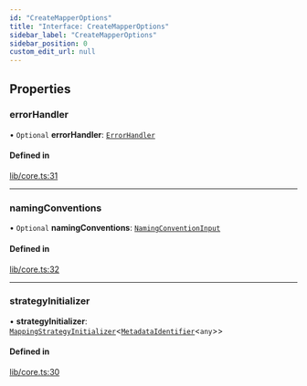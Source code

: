 ```yaml
---
id: "CreateMapperOptions"
title: "Interface: CreateMapperOptions"
sidebar_label: "CreateMapperOptions"
sidebar_position: 0
custom_edit_url: null
---
```


## Properties

### errorHandler

• `Optional` **errorHandler**: [`ErrorHandler`](ErrorHandler.md)

#### Defined in

[lib/core.ts:31](https://github.com/nartc/mapper/blob/446d40fc/packages/core/src/lib/core.ts#L31)

___

### namingConventions

• `Optional` **namingConventions**: [`NamingConventionInput`](../modules.md#namingconventioninput)

#### Defined in

[lib/core.ts:32](https://github.com/nartc/mapper/blob/446d40fc/packages/core/src/lib/core.ts#L32)

___

### strategyInitializer

• **strategyInitializer**: [`MappingStrategyInitializer`](../modules.md#mappingstrategyinitializer)<[`MetadataIdentifier`](../modules.md#metadataidentifier)<`any`\>\>

#### Defined in

[lib/core.ts:30](https://github.com/nartc/mapper/blob/446d40fc/packages/core/src/lib/core.ts#L30)
